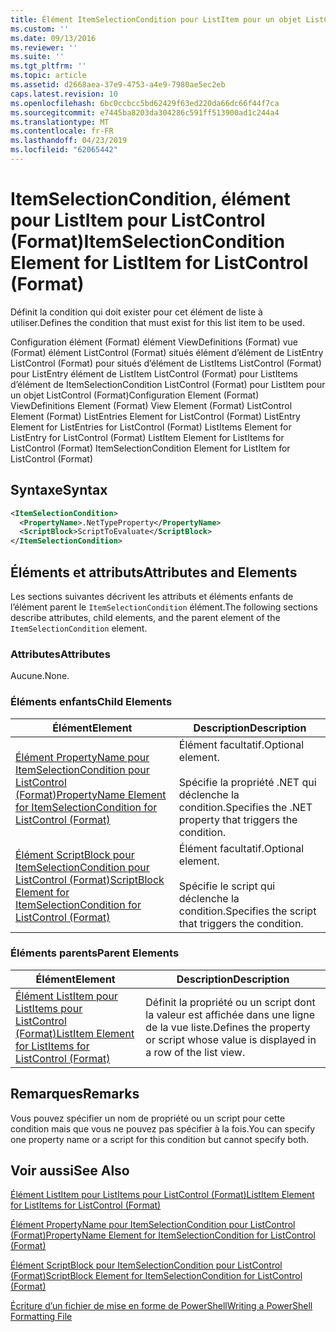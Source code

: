 ```yaml
---
title: Élément ItemSelectionCondition pour ListItem pour un objet ListControl (Format) | Microsoft Docs
ms.custom: ''
ms.date: 09/13/2016
ms.reviewer: ''
ms.suite: ''
ms.tgt_pltfrm: ''
ms.topic: article
ms.assetid: d2668aea-37e9-4753-a4e9-7980ae5ec2eb
caps.latest.revision: 10
ms.openlocfilehash: 6bc0ccbcc5bd62429f63ed220da66dc66f44f7ca
ms.sourcegitcommit: e7445ba8203da304286c591ff513900ad1c244a4
ms.translationtype: MT
ms.contentlocale: fr-FR
ms.lasthandoff: 04/23/2019
ms.locfileid: "62065442"
---
```

# <a name="itemselectioncondition-element-for-listitem-for-listcontrol-format"></a><span data-ttu-id="d4b98-102">ItemSelectionCondition, élément pour ListItem pour ListControl (Format)</span><span class="sxs-lookup"><span data-stu-id="d4b98-102">ItemSelectionCondition Element for ListItem for ListControl (Format)</span></span>

<span data-ttu-id="d4b98-103">Définit la condition qui doit exister pour cet élément de liste à utiliser.</span><span class="sxs-lookup"><span data-stu-id="d4b98-103">Defines the condition that must exist for this list item to be used.</span></span>

<span data-ttu-id="d4b98-104">Configuration élément (Format) élément ViewDefinitions (Format) vue (Format) élément ListControl (Format) situés élément d’élément de ListEntry ListControl (Format) pour situés d’élément de ListItems ListControl (Format) pour ListEntry élément de ListItem ListControl (Format) pour ListItems d’élément de ItemSelectionCondition ListControl (Format) pour ListItem pour un objet ListControl (Format)</span><span class="sxs-lookup"><span data-stu-id="d4b98-104">Configuration Element (Format) ViewDefinitions Element (Format) View Element (Format) ListControl Element (Format) ListEntries Element for ListControl (Format) ListEntry Element for ListEntries for ListControl (Format) ListItems Element for ListEntry for ListControl (Format) ListItem Element for ListItems for ListControl (Format) ItemSelectionCondition Element for ListItem for ListControl (Format)</span></span>

## <a name="syntax"></a><span data-ttu-id="d4b98-105">Syntaxe</span><span class="sxs-lookup"><span data-stu-id="d4b98-105">Syntax</span></span>

```xml
<ItemSelectionCondition>
  <PropertyName>.NetTypeProperty</PropertyName>
  <ScriptBlock>ScriptToEvaluate</ScriptBlock>
</ItemSelectionCondition>
```

## <a name="attributes-and-elements"></a><span data-ttu-id="d4b98-106">Éléments et attributs</span><span class="sxs-lookup"><span data-stu-id="d4b98-106">Attributes and Elements</span></span>

<span data-ttu-id="d4b98-107">Les sections suivantes décrivent les attributs et éléments enfants de l’élément parent le `ItemSelectionCondition` élément.</span><span class="sxs-lookup"><span data-stu-id="d4b98-107">The following sections describe attributes, child elements, and the parent element of the `ItemSelectionCondition` element.</span></span>

### <a name="attributes"></a><span data-ttu-id="d4b98-108">Attributes</span><span class="sxs-lookup"><span data-stu-id="d4b98-108">Attributes</span></span>

<span data-ttu-id="d4b98-109">Aucune.</span><span class="sxs-lookup"><span data-stu-id="d4b98-109">None.</span></span>

### <a name="child-elements"></a><span data-ttu-id="d4b98-110">Éléments enfants</span><span class="sxs-lookup"><span data-stu-id="d4b98-110">Child Elements</span></span>

|<span data-ttu-id="d4b98-111">Élément</span><span class="sxs-lookup"><span data-stu-id="d4b98-111">Element</span></span>|<span data-ttu-id="d4b98-112">Description</span><span class="sxs-lookup"><span data-stu-id="d4b98-112">Description</span></span>|
|-------------|-----------------|
|[<span data-ttu-id="d4b98-113">Élément PropertyName pour ItemSelectionCondition pour ListControl (Format)</span><span class="sxs-lookup"><span data-stu-id="d4b98-113">PropertyName Element for ItemSelectionCondition for ListControl (Format)</span></span>](./propertyname-element-for-itemselectioncondition-for-listcontrol-format.md)|<span data-ttu-id="d4b98-114">Élément facultatif.</span><span class="sxs-lookup"><span data-stu-id="d4b98-114">Optional element.</span></span><br /><br /> <span data-ttu-id="d4b98-115">Spécifie la propriété .NET qui déclenche la condition.</span><span class="sxs-lookup"><span data-stu-id="d4b98-115">Specifies the .NET property that triggers the condition.</span></span>|
|[<span data-ttu-id="d4b98-116">Élément ScriptBlock pour ItemSelectionCondition pour ListControl (Format)</span><span class="sxs-lookup"><span data-stu-id="d4b98-116">ScriptBlock Element for ItemSelectionCondition for ListControl (Format)</span></span>](./scriptblock-element-for-itemselectioncondition-for-listcontrol-format.md)|<span data-ttu-id="d4b98-117">Élément facultatif.</span><span class="sxs-lookup"><span data-stu-id="d4b98-117">Optional element.</span></span><br /><br /> <span data-ttu-id="d4b98-118">Spécifie le script qui déclenche la condition.</span><span class="sxs-lookup"><span data-stu-id="d4b98-118">Specifies the script that triggers the condition.</span></span>|

### <a name="parent-elements"></a><span data-ttu-id="d4b98-119">Éléments parents</span><span class="sxs-lookup"><span data-stu-id="d4b98-119">Parent Elements</span></span>

|<span data-ttu-id="d4b98-120">Élément</span><span class="sxs-lookup"><span data-stu-id="d4b98-120">Element</span></span>|<span data-ttu-id="d4b98-121">Description</span><span class="sxs-lookup"><span data-stu-id="d4b98-121">Description</span></span>|
|-------------|-----------------|
|[<span data-ttu-id="d4b98-122">Élément ListItem pour ListItems pour ListControl (Format)</span><span class="sxs-lookup"><span data-stu-id="d4b98-122">ListItem Element for ListItems for ListControl (Format)</span></span>](./listitem-element-for-listitems-for-listcontrol-format.md)|<span data-ttu-id="d4b98-123">Définit la propriété ou un script dont la valeur est affichée dans une ligne de la vue liste.</span><span class="sxs-lookup"><span data-stu-id="d4b98-123">Defines the property or script whose value is displayed in a row of the list view.</span></span>|

## <a name="remarks"></a><span data-ttu-id="d4b98-124">Remarques</span><span class="sxs-lookup"><span data-stu-id="d4b98-124">Remarks</span></span>

<span data-ttu-id="d4b98-125">Vous pouvez spécifier un nom de propriété ou un script pour cette condition mais que vous ne pouvez pas spécifier à la fois.</span><span class="sxs-lookup"><span data-stu-id="d4b98-125">You can specify one property name or a script for this condition but cannot specify both.</span></span>

## <a name="see-also"></a><span data-ttu-id="d4b98-126">Voir aussi</span><span class="sxs-lookup"><span data-stu-id="d4b98-126">See Also</span></span>

[<span data-ttu-id="d4b98-127">Élément ListItem pour ListItems pour ListControl (Format)</span><span class="sxs-lookup"><span data-stu-id="d4b98-127">ListItem Element for ListItems for ListControl (Format)</span></span>](./listitem-element-for-listitems-for-listcontrol-format.md)

[<span data-ttu-id="d4b98-128">Élément PropertyName pour ItemSelectionCondition pour ListControl (Format)</span><span class="sxs-lookup"><span data-stu-id="d4b98-128">PropertyName Element for ItemSelectionCondition for ListControl (Format)</span></span>](./propertyname-element-for-itemselectioncondition-for-listcontrol-format.md)

[<span data-ttu-id="d4b98-129">Élément ScriptBlock pour ItemSelectionCondition pour ListControl (Format)</span><span class="sxs-lookup"><span data-stu-id="d4b98-129">ScriptBlock Element for ItemSelectionCondition for ListControl (Format)</span></span>](./scriptblock-element-for-itemselectioncondition-for-listcontrol-format.md)

[<span data-ttu-id="d4b98-130">Écriture d’un fichier de mise en forme de PowerShell</span><span class="sxs-lookup"><span data-stu-id="d4b98-130">Writing a PowerShell Formatting File</span></span>](./writing-a-powershell-formatting-file.md)
